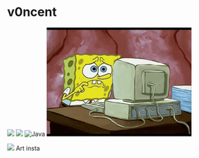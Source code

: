 # v0ncent
<img src="https://img.shields.io/badge/Python-FFD43B?style=for-the-badge&logo=python&logoColor=blue" /> <img src="https://img.shields.io/badge/JavaScript-323330?style=for-the-badge&logo=javascript&logoColor=F7DF1E" /> ![Java](https://img.shields.io/badge/java-%23ED8B00.svg?style=for-the-badge&logo=java&logoColor=white) ![](https://github.com/v0ncent/v0ncent/blob/main/spungbob.gif) 


[![](https://img.shields.io/badge/Instagram-E4405F?style=for-the-badge&logo=instagram&logoColor=white)](https://www.instagram.com/v0ncent/)
Art insta
